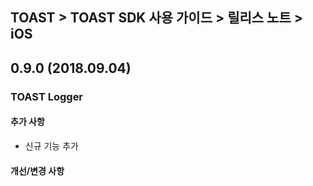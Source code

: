 ## TOAST > TOAST SDK 사용 가이드 > 릴리스 노트 > iOS

## 0.9.0 (2018.09.04)

### TOAST Logger

#### 추가 사항

* 신규 기능 추가

#### 개선/변경 사항

